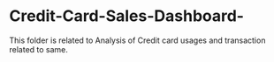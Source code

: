 # Credit-Card-Sales-Dashboard-
This folder is related to Analysis of Credit card usages and transaction related to same.
